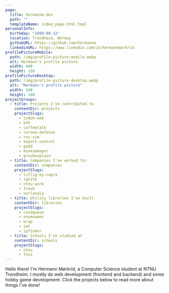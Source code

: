 ```yaml
---
page:
  title: hermannm.dev
  path: ""
  templateName: index_page.html.tmpl
personalInfo:
  birthday: "1999-09-12"
  location: Trondheim, Norway
  githubURL: https://github.com/hermannm
  linkedinURL: https://www.linkedin.com/in/hermannmorkrid
profilePictureMobile:
  path: /img/profile-picture-mobile.webp
  alt: Hermann's profile picture
  width: 440
  height: 216
profilePictureDesktop:
  path: /img/profile-picture-desktop.webp
  alt: "Hermann's profile picture"
  width: 240
  height: 240
projectGroups:
  - title: Projects I've contributed to
    contentDir: projects
    projectSlugs:
      - indok-web
      - bfh
      - coffeetalk
      - corona-defense
      - rov-sim
      - export-control
      - gadd
      - minesweeper
      - gruvboxplain
  - title: Companies I've worked for
    contentDir: companies
    projectSlugs:
      - liflig-by-capra
      - ignite
      - ntnu-work
      - fresh
      - norlandia
  - title: Utility libraries I've built
    contentDir: libraries
    projectSlugs:
      - condqueue
      - enumnames
      - wrap
      - set
      - ipfinder
  - title: Schools I've studied at
    contentDir: schools
    projectSlugs:
      - ntnu
      - foss
---
```


Hello there! I'm Hermann Mørkrid, a Computer Science student at NTNU Trondheim. I mostly do web
development (frontend and backend) and some hobby game development. Click the projects below to read
more about things I've done!
